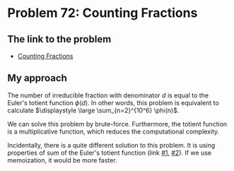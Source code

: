 # Problem 72: Counting Fractions

## The link to the problem

- [Counting Fractions](https://projecteuler.net/problem=72)

## My approach

The number of irreducible fraction with denominator $d$ is equal to the Euler's totient function $\phi(d)$.
In other words, this problem is equivalent to calculate $\displaystyle \large \sum_{n=2}^{10^6} \phi(n)$.

We can solve this problem by brute-force.
Furthermore, the totient function is a multiplicative function, which reduces the computational complexity.

Incidentally, there is a quite different solution to this problem.
It is using properties of sum of the Euler's totient function 
(link [#1](https://math.stackexchange.com/questions/316376/how-to-calculate-these-totient-summation-sums-efficiently),
[#2](https://mathproblems123.wordpress.com/2018/05/10/sum-of-the-euler-totient-function/)).
If we use memoization, it would be more faster.

